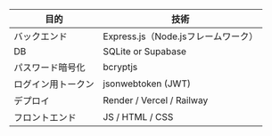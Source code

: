 |目的|技術|
| ---- | ---- |
|バックエンド|Express.js（Node.jsフレームワーク）|
|DB|SQLite or Supabase|
|パスワード暗号化|bcryptjs|
|ログイン用トークン|jsonwebtoken (JWT)|
|デプロイ|Render / Vercel / Railway|
|フロントエンド|JS / HTML / CSS|